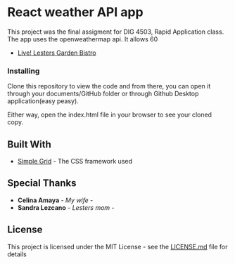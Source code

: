 # React weather API app

This project was the final assigment for DIG 4503, Rapid Application class. The app uses the openweathermap api. It allows 60 
* [Live! Lesters Garden Bistro](https://stephenamaya.github.io/lesters-garden-bistro/)


### Installing

Clone this repository to view the code and from there, you can open it through your documents/GitHub folder or through Github Desktop application(easy peasy).

Either way, open the index.html file in your browser to see your cloned copy.

## Built With

* [Simple Grid](https://simplegrid.io/) - The CSS framework used


## Special Thanks

* **Celina Amaya** - *My wife* - 
* **Sandra Lezcano** - *Lesters mom* - 

## License

This project is licensed under the MIT License - see the [LICENSE.md](LICENSE.md) file for details
